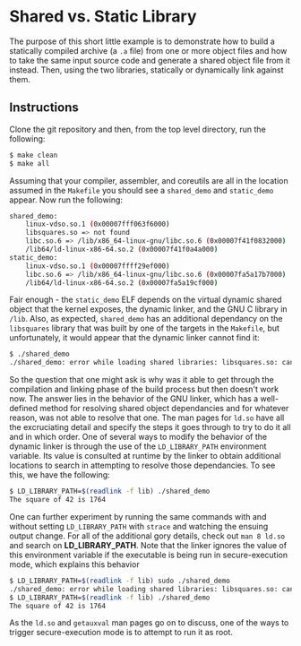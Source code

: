 Shared vs. Static Library
=========================

The purpose of this short little example is to demonstrate how to build a
statically compiled archive (a `.a` file) from one or more object files and how
to take the same input source code and generate a shared object file from it
instead.  Then, using the two libraries, statically or dynamically link against
them.

Instructions
------------

Clone the git repository and then, from the top level directory, run the
following:
```bash
$ make clean
$ make all
```
Assuming that your compiler, assembler, and coreutils are all in the location
assumed in the `Makefile` you should see a `shared_demo` and `static_demo`
appear. Now run the following:

```bash
shared_demo:
	linux-vdso.so.1 (0x00007fff063f6000)
	libsquares.so => not found
	libc.so.6 => /lib/x86_64-linux-gnu/libc.so.6 (0x00007f41f0832000)
	/lib64/ld-linux-x86-64.so.2 (0x00007f41f0a4a000)
static_demo:
	linux-vdso.so.1 (0x00007ffff29ef000)
	libc.so.6 => /lib/x86_64-linux-gnu/libc.so.6 (0x00007fa5a17b7000)
	/lib64/ld-linux-x86-64.so.2 (0x00007fa5a19cf000)
```
Fair enough - the `static_demo` ELF depends on the virtual dynamic shared object
that the kernel exposes, the dynamic linker, and the GNU C library in `/lib`.
Also, as expected, `shared_demo` has an additional dependancy on the
`libsquares` library that was built by one of the targets in the `Makefile`, but
unfortunately, it would appear that the dynamic linker cannot find it:
```bash
$ ./shared_demo 
./shared_demo: error while loading shared libraries: libsquares.so: cannot open shared object file: No such file or directory
```
So the question that one might ask is why was it able to get through the
compilation and linking phase of the build process but then doesn't work now.
The answer lies in the behavior of the GNU linker, which has a well-defined method for
resolving shared object dependancies and for whatever reason, was not able to
resolve that one. The man pages for `ld.so` have all the excruciating detail
and specify the steps it goes through to try to do it all and in which order.
One of several ways to modify the behavior of the dynamic linker is through the
use of the `LD_LIBRARY_PATH` environment variable.  Its value is consulted at
runtime by the linker to obtain additional locations to search in attempting to
resolve those dependancies. To see this, we have the following:
```bash
$ LD_LIBRARY_PATH=$(readlink -f lib) ./shared_demo
The square of 42 is 1764
```
One can further experiment by running the same commands with and without setting
`LD_LIBRARY_PATH` with `strace` and watching the ensuing output change.  For all
of the additional gory details, check out `man 8 ld.so` and search on
<b>LD_LIBRARY_PATH</b>. Note that the linker ignores the value of this
environment variable if the executable is being run in secure-execution mode,
which explains this behavior
```bash
$ LD_LIBRARY_PATH=$(readlink -f lib) sudo ./shared_demo 
./shared_demo: error while loading shared libraries: libsquares.so: cannot open shared object file: No such file or directory
$ LD_LIBRARY_PATH=$(readlink -f lib) ./shared_demo 
The square of 42 is 1764
```
As the `ld.so` and `getauxval` man pages go on to discuss, one of the ways to trigger
secure-execution mode is to attempt to run it as root.

